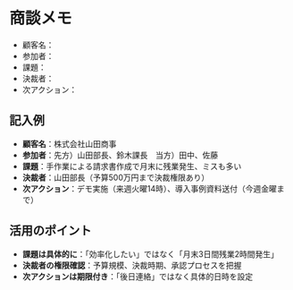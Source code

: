 # 商談メモ
- 顧客名：
- 参加者：
- 課題：
- 決裁者：
- 次アクション：

## 記入例
- **顧客名**：株式会社山田商事
- **参加者**：先方）山田部長、鈴木課長　当方）田中、佐藤
- **課題**：手作業による請求書作成で月末に残業発生、ミスも多い
- **決裁者**：山田部長（予算500万円まで決裁権限あり）
- **次アクション**：デモ実施（来週火曜14時）、導入事例資料送付（今週金曜まで）

## 活用のポイント
- **課題は具体的に**：「効率化したい」ではなく「月末3日間残業2時間発生」
- **決裁者の権限確認**：予算規模、決裁時期、承認プロセスを把握
- **次アクションは期限付き**：「後日連絡」ではなく具体的日時を設定
